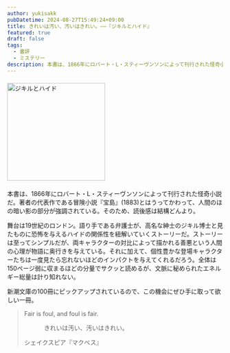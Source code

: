 ```yaml
---
author: yukisakk
pubDatetime: 2024-08-27T15:49:24+09:00
title: きれいは汚い、汚いはきれい。——『ジキルとハイド』
featured: true
draft: false
tags:
  - 書評
  - ミステリー
description: 本書は、1866年にロバート・L・スティーヴンソンによって刊行された怪奇小説だ。
---
```


<div style="margin: 20px 0">
<a href="https://www.amazon.co.jp/dp/4102003037/ref=nosim?tag=revbooks03-22" class="inline-block" style="margin: 0; padding: 0; border-width: 0;">     
<img src="https://images-na.ssl-images-amazon.com/images/P/4102003037.09.LZZZZZZZ.jpg" alt="ジキルとハイド" style="width: 228px; height: auto; border-radius: 0; margin: 0; padding: 0;"> 
</a>
</div>

本書は、1866年にロバート・L・スティーヴンソンによって刊行された怪奇小説だ。著者の代表作である冒険小説『宝島』(1883)とはうってかわって、人間のほの暗い影の部分が強調されている。そのため、読後感は結構どんより。

舞台は19世紀のロンドン。語り手である弁護士が、高名な紳士のジキル博士と見たものに恐怖を与えるハイドの関係性を紐解いていくストーリーだ。ストーリーは至ってシンプルだが、両キャラクターの対比によって描かれる善悪という人間の心理が物語に奥行きを与えている。それに加えて、個性豊かな登場キャラクターたちは一度見たら忘れないほどのインパクトを与えてくれるだろう。全体は150ページ弱に収まるほどの分量でサクッと読めるが、文脈に秘められたエネルギー総量は計り知れない。

新潮文庫の100冊にピックアップされているので、この機会にぜひ手に取って欲しい一冊。

> Fair is foul, and foul is fair.
>
> 　　　 きれいは汚い、汚いはきれい。
>
> シェイクスピア『マクベス』
